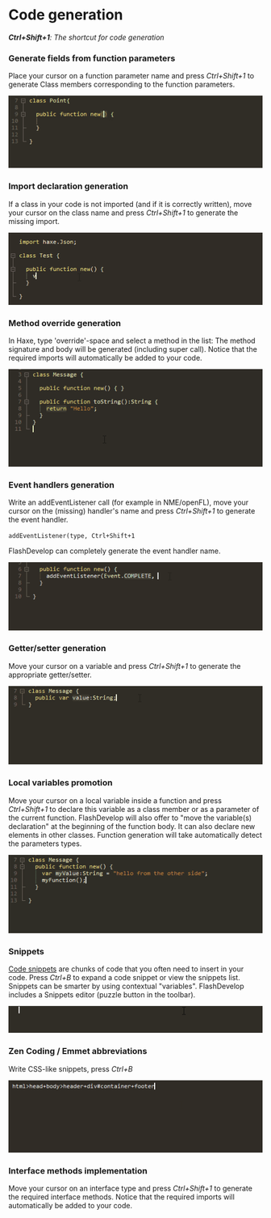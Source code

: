 
<h1>Code generation</h1>
<em><strong><i class="fa fa-keyboard-o"></i> <em>Ctrl+Shift+1</em></strong>: The shortcut for code generation</em>

### Generate fields from function parameters
Place your cursor on a function parameter name and press <i class="fa fa-keyboard-o"></i> _Ctrl+Shift+1_ to generate Class members corresponding to the function parameters.
  
<img src="img/haxedevelop-parameters.gif" alt="Generating fields from function parameters" />

### Import declaration generation
If a class in your code is not imported (and if it is correctly written), move your cursor on the class name and press <i class="fa fa-keyboard-o"></i> _Ctrl+Shift+1_ to generate the missing import.

<img src="img/haxedevelop-imports.gif" alt="Automatic imports" />

### Method override generation
In Haxe, type 'override'-space and select a method in the list: 
The method signature and body will be generated (including super call). 
Notice that the required imports will automatically be added to your code.
  
<img src="img/haxedevelop-override.gif" alt="Method override generation" />

### Event handlers generation
Write an addEventListener call (for example in NME/openFL), move your cursor on the (missing) handler's name and press <i class="fa fa-keyboard-o"></i> _Ctrl+Shift+1_ to generate the event handler.

<code>addEventListener(type, Ctrl+Shift+1</code>  

FlashDevelop can completely generate the event handler name.

<img src="img/haxedevelop-events.gif" alt="Event handlers generation" />

### Getter/setter generation
Move your cursor on a variable and press <i class="fa fa-keyboard-o"></i> _Ctrl+Shift+1_ to generate the appropriate getter/setter.

<img src="img/haxedevelop-gettersetter.gif" alt="Getter/setter generation" />


### Local variables promotion
Move your cursor on a local variable inside a function and press <i class="fa fa-keyboard-o"></i> _Ctrl+Shift+1_ to declare this variable as a class member or as a parameter of the current function. 
FlashDevelop will also offer to "move the variable(s) declaration" at the beginning of the function body. 
It can also declare new elements in other classes. 
Function generation will take automatically detect the parameters types. 

<img src="img/haxedevelop-unknown-members.gif" alt="Unknown member generation" />

### Snippets
[Code snippets](snippets.html) are chunks of code that you often need to insert in your code. 
Press <i class="fa fa-keyboard-o"></i> _Ctrl+B_ to expand a code snippet or view the snippets list. 
Snippets can be smarter by using contextual "variables". 
FlashDevelop includes a Snippets editor (puzzle button in the toolbar). 

<img src="img/haxedevelop-snippets.gif" alt="Snippets in HaxeDevelop" />

### Zen Coding / Emmet abbreviations

Write CSS-like snippets, press <i class="fa fa-keyboard-o"></i> _Ctrl+B_

<img src="img/haxedevelop-emmet-abbreviations.gif" alt="Emmet abbreviations in HaxeDevelop" />


### Interface methods implementation
Move your cursor on an interface type and press <i class="fa fa-keyboard-o"></i> _Ctrl+Shift+1_ to generate the required interface methods.
Notice that the required imports will automatically be added to your code.

